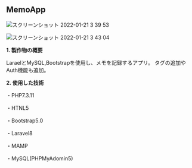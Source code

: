 ## MemoApp
![スクリーンショット 2022-01-21 3 39 53](https://user-images.githubusercontent.com/95395675/150401754-8bec201e-b3fb-45cc-9f3a-85cdfe66946a.png)

![スクリーンショット 2022-01-21 3 43 04](https://user-images.githubusercontent.com/95395675/150401899-396acb15-bd5e-492f-b321-fe2f78b86197.png)


**1. 製作物の概要**

LaraelとMySQL,Bootstrapを使用し、メモを記録するアプリ。
タグの追加やAuth機能も追加。

**2. 使用した技術**

・PHP7.3.11

・HTNL5

・Bootstrap5.0

・Laravel8

・MAMP

・MySQL(PHPMyAdomin5)
